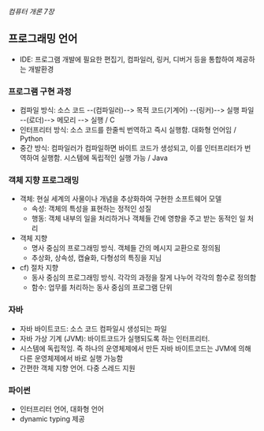 *컴퓨터 개론 7장*

## 프로그래밍 언어
- IDE: 프로그램 개발에 필요한 편집기, 컴파일러, 링커, 디버거 등을 통합하여 제공하는 개발환경

### 프로그램 구현 과정
- 컴파일 방식: 소스 코드 --(컴파일러)--> 목적 코드(기계어) --(링커)--> 실행 파일 --(로더)--> 메모리 --> 실행 / C
- 인터프리터 방식: 소스 코드를 한줄씩 번역하고 즉시 실행함. 대화형 언어임 / Python
- 중간 방식: 컴파일러가 컴파일하면 바이트 코드가 생성되고, 이를 인터프리터가 번역하여 실행함. 시스템에 독립적인 실행 가능 / Java

### 객체 지향 프로그래밍
- 객체: 현실 세계의 사물이나 개념을 추상화하여 구현한 소프트웨어 모델
  - 속성: 객체의 특성을 표현하는 정적인 성질
  - 행동: 객체 내부의 일을 처리하거나 객체들 간에 영향을 주고 받는 동적인 일 처리
- 객체 지향
  - 명사 중심의 프로그래밍 방식. 객체들 간의 메시지 교환으로 정의됨
  - 추상화, 상속성, 캡슐화, 다형성의 특징을 지님
- cf) 절차 지향
  - 동사 중심의 프로그래밍 방식. 각각의 과정을 잘게 나누어 각각의 함수로 정의함
  - 함수: 업무를 처리하는 동사 중심의 프로그램 단위
  
### 자바
- 자바 바이트코드: 소스 코드 컴파일시 생성되는 파일
- 자바 가상 기계 (JVM): 바이트코드가 실행되도록 하는 인터프리터. 
- 시스템에 독립적임. 즉 하나의 운영체제에서 만든 자바 바이트코드는 JVM에 의해 다른 운영체제에서 바로 실행 가능함
- 간편한 객체 지향 언어. 다중 스레드 지원

### 파이썬
- 인터프리터 언어, 대화형 언어
- dynamic typing 제공
